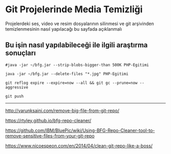 # Git Projelerinde Media Temizliği

Projelerdeki ses, video ve resim dosyalarının silinmesi ve git arşivinden temizlenmesinin nasıl yapılacağı bu sayfada açıklanmalı


## Bu işin nasıl yapılabileceği ile ilgili araştırma sonuçları
```
#java -jar ~/bfg.jar --strip-blobs-bigger-than 500K PHP-Egitimi

java -jar ~/bfg.jar --delete-files "*.jpg" PHP-Egitimi

git reflog expire --expire=now --all && git gc --prune=now --aggressive

git push
```


--------

http://varunksaini.com/remove-big-file-from-git-repo/

https://rtyley.github.io/bfg-repo-cleaner/

https://github.com/IBM/BluePic/wiki/Using-BFG-Repo-Cleaner-tool-to-remove-sensitive-files-from-your-git-repo

https://www.nicoespeon.com/en/2014/04/clean-git-repo-like-a-boss/
